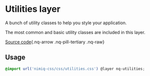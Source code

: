 # Utilities layer

A bunch of utility classes to help you style your application.

The most common and basic utility classes are included in this layer.

[Source code](https://github.com/onmax/nimiq-ui/tree/main/packages/nimiq-css/src/css/utilities.css){.nq-arrow .nq-pill-tertiary .nq-raw}

## Usage

```css
@import url('nimiq-css/css/utilities.css') @layer nq-utilities;
```
